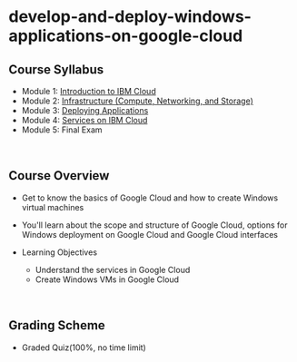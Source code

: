 # develop-and-deploy-windows-applications-on-google-cloud

## Course Syllabus
- Module 1: [Introduction to IBM Cloud](./1_Introduction_to_IBM_Cloud.md)
- Module 2: [Infrastructure (Compute, Networking, and Storage)](./2_Infrastructure.md)
- Module 3: [Deploying Applications](./3_Deploying_Applications.md)
- Module 4: [Services on IBM Cloud](./4_Services_on_IBM_Cloud.md)
- Module 5: Final Exam
<br>

## Course Overview
- Get to know the basics of Google Cloud and how to create Windows virtual machines
- You'll learn about the scope and structure of Google Cloud, options for Windows deployment on Google Cloud and Google Cloud interfaces

- Learning Objectives
    - Understand the services in Google Cloud
    - Create Windows VMs in Google Cloud

<br>

## Grading Scheme
- Graded Quiz(100%, no time limit)
<br>

<br>